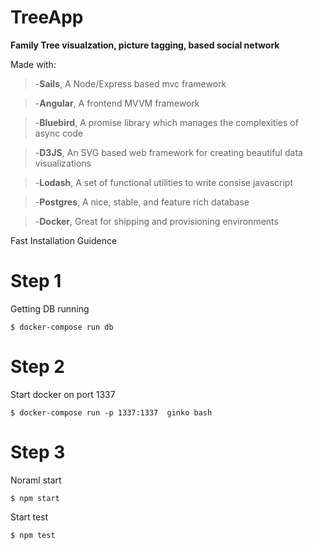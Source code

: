 # TreeApp

**Family Tree visualzation, picture tagging, based social network**

Made with:

> -**Sails**, A Node/Express based mvc framework

> -**Angular**, A frontend MVVM framework

> -**Bluebird**, A promise library which manages the complexities of async code 

> -**D3JS**, An SVG based web framework for creating beautiful data visualizations

> -**Lodash**, A set of functional utilities to write consise javascript

> -**Postgres**, A nice, stable, and feature rich database

> -**Docker**, Great for shipping and provisioning environments

Fast Installation Guidence

# Step 1

Getting DB running

```
$ docker-compose run db
```

# Step 2

Start docker on port 1337
```
$ docker-compose run -p 1337:1337  ginko bash
```
# Step 3

Noraml start
```
$ npm start
```

Start test
```
$ npm test
```